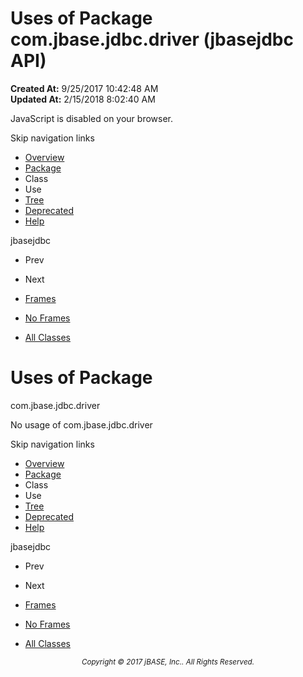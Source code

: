 # Uses of Package com.jbase.jdbc.driver (jbasejdbc   API)

**Created At:** 9/25/2017 10:42:48 AM  
**Updated At:** 2/15/2018 8:02:40 AM  

<script type="text/javascript"><!--
    try {
        if (location.href.indexOf('is-external=true') == -1) {
            parent.document.title="Uses of Package com.jbase.jdbc.driver (jbasejdbc   API)";
        }
    }
    catch(err) {
    }
//--></script><noscript><div>JavaScript is disabled on your browser.</div></noscript><!-- ========= START OF TOP NAVBAR ======= -->
<!--   -->
Skip navigation links
<!--   -->
- [Overview](../../../../overview-summary.html)
- [Package](/39230-driver/com_jbase_jdbc_driver_package-summary)
- Class
- Use
- [Tree](/39230-driver/com_jbase_jdbc_driver_package-tree)
- [Deprecated](../../../../deprecated-list.html)
- [Help](../../../../help-doc.html)


jbasejdbc <br>

- Prev
- Next


- [Frames](../../../../index.html?com/jbase/jdbc/driver//39230-driver/com_jbase_jdbc_driver_package-use)
- [No Frames](/39230-driver/com_jbase_jdbc_driver_package-use)


- [All Classes](../../../../allclasses-noframe.html)


<script type="text/javascript"><!--
  allClassesLink = document.getElementById("allclasses_navbar_top");
  if(window==top) {
    allClassesLink.style.display = "block";
  }
  else {
    allClassesLink.style.display = "none";
  }
  //--></script>
<!--   -->
<!-- ========= END OF TOP NAVBAR ========= -->
# Uses of Package
com.jbase.jdbc.driver

No usage of com.jbase.jdbc.driver
<!-- ======= START OF BOTTOM NAVBAR ====== -->
<!--   -->
Skip navigation links
<!--   -->
- [Overview](../../../../overview-summary.html)
- [Package](/39230-driver/com_jbase_jdbc_driver_package-summary)
- Class
- Use
- [Tree](/39230-driver/com_jbase_jdbc_driver_package-tree)
- [Deprecated](../../../../deprecated-list.html)
- [Help](../../../../help-doc.html)


jbasejdbc <br>

- Prev
- Next


- [Frames](../../../../index.html?com/jbase/jdbc/driver//39230-driver/com_jbase_jdbc_driver_package-use)
- [No Frames](/39230-driver/com_jbase_jdbc_driver_package-use)


- [All Classes](../../../../allclasses-noframe.html)


<script type="text/javascript"><!--
  allClassesLink = document.getElementById("allclasses_navbar_bottom");
  if(window==top) {
    allClassesLink.style.display = "block";
  }
  else {
    allClassesLink.style.display = "none";
  }
  //--></script>
<!--   -->
<!-- ======== END OF BOTTOM NAVBAR ======= -->
<small>			<center>			<i>Copyright © 2017 jBASE, Inc.. All Rights Reserved.</i>		</center></small>
